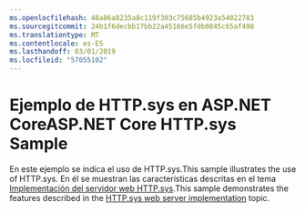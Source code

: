 ```yaml
---
ms.openlocfilehash: 48a86a8235a8c119f303c75685b4923a54022783
ms.sourcegitcommit: 24b1f6decbb17bb22a45166e5fdb0845c65af498
ms.translationtype: MT
ms.contentlocale: es-ES
ms.lasthandoff: 03/01/2019
ms.locfileid: "57055102"
---
```

# <a name="aspnet-core-httpsys-sample"></a><span data-ttu-id="d416b-101">Ejemplo de HTTP.sys en ASP.NET Core</span><span class="sxs-lookup"><span data-stu-id="d416b-101">ASP.NET Core HTTP.sys Sample</span></span>

<span data-ttu-id="d416b-102">En este ejemplo se indica el uso de HTTP.sys.</span><span class="sxs-lookup"><span data-stu-id="d416b-102">This sample illustrates the use of HTTP.sys.</span></span> <span data-ttu-id="d416b-103">En él se muestran las características descritas en el tema [Implementación del servidor web HTTP.sys](https://docs.microsoft.com/aspnet/core/fundamentals/servers/httpsys).</span><span class="sxs-lookup"><span data-stu-id="d416b-103">This sample demonstrates the features described in the [HTTP.sys web server implementation](https://docs.microsoft.com/aspnet/core/fundamentals/servers/httpsys) topic.</span></span>
